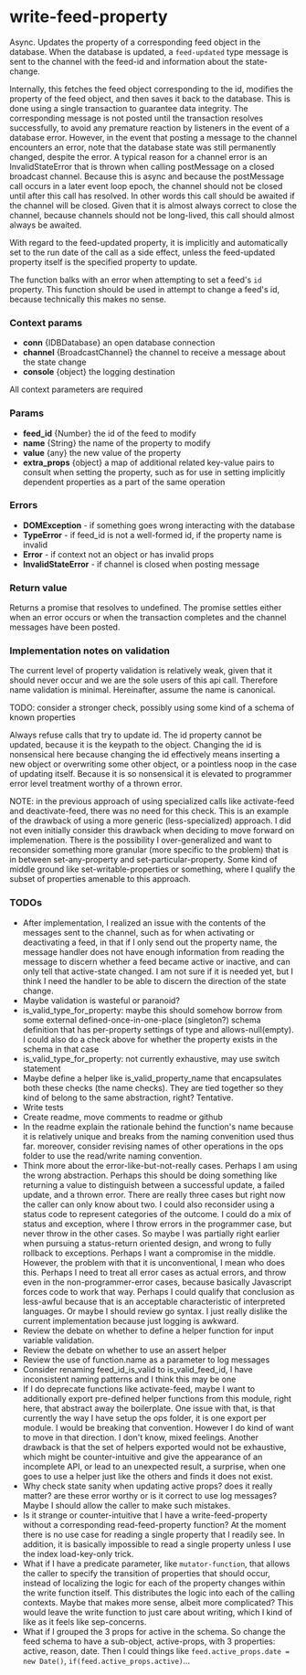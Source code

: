 # write-feed-property
Async. Updates the property of a corresponding feed object in the database. When the database is updated, a `feed-updated` type message is sent to the channel with the feed-id and information about the state-change.

Internally, this fetches the feed object corresponding to the id, modifies the property of the feed object, and then saves it back to the database. This is done using a single transaction to guarantee data integrity. The corresponding message is not posted until the transaction resolves successfully, to avoid any premature reaction by listeners in the event of a database error. However, in the event that posting a message to the channel encounters an error, note that the database state was still permanently changed, despite the error. A typical reason for a channel error is an InvalidStateError that is thrown when calling postMessage on a closed broadcast channel. Because this is async and because the postMessage call occurs in a later event loop epoch, the channel should not be closed until after this call has resolved. In other words this call should be awaited if the channel will be closed. Given that it is almost always correct to close the channel, because channels should not be long-lived, this call should almost always be awaited.

With regard to the feed-updated property, it is implicitly and automatically set to the run date of the call as a side effect, unless the feed-updated property itself is the specified property to update.

The function balks with an error when attempting to set a feed's `id` property. This function should be used in attempt to change a feed's id, because technically this makes no sense.

### Context params
* **conn** {IDBDatabase} an open database connection
* **channel** {BroadcastChannel} the channel to receive a message about the state change
* **console** {object} the logging destination

All context parameters are required

### Params
* **feed_id** {Number} the id of the feed to modify
* **name** {String} the name of the property to modify
* **value** {any} the new value of the property
* **extra_props** {object} a map of additional related key-value pairs to consult when setting the property, such as for use in setting implicitly dependent properties as a part of the same operation

### Errors
* **DOMException** - if something goes wrong interacting with the database
* **TypeError** - if feed_id is not a well-formed id, if the property name is invalid
* **Error** - if context not an object or has invalid props
* **InvalidStateError** - if channel is closed when posting message

### Return value
Returns a promise that resolves to undefined. The promise settles either when an error occurs or when the transaction completes and the channel messages have been posted.

### Implementation notes on validation
The current level of property validation is relatively weak, given that it should never occur and we are the sole users of this api call. Therefore name validation is minimal. Hereinafter, assume the name is canonical.

TODO: consider a stronger check, possibly using some kind of a schema of known properties

Always refuse calls that try to update id. The id property cannot be updated, because it is the keypath to the object. Changing the id is nonsensical here because changing the id effectively means inserting a new object or overwriting some other object, or a pointless noop in the case of updating itself. Because it is so nonsensical it is elevated to programmer error level treatment worthy of a thrown error.

NOTE: in the previous approach of using specialized calls like activate-feed and deactivate-feed, there was no need for this check. This is an example of the drawback of using a more generic (less-specialized) approach. I did not even initially consider this drawback when deciding to move forward on implemenation. There is the possibility I
over-generalized and want to reconsider something more granular (more specific to the problem) that is in between set-any-property and set-particular-property. Some kind of middle ground like set-writable-properties or something, where I qualify the subset of
properties amenable to this approach.

### TODOs
* After implementation, I realized an issue with the contents of the messages sent to the channel, such as for when activating or deactivating a feed, in that if I only send out the property name, the message handler does not have enough information from reading the message to discern whether a feed became active or inactive, and can only tell that active-state changed. I am not sure if it is needed yet, but I think I need the handler to be able to discern the direction of the state change.
* Maybe validation is wasteful or paranoid?
* is_valid_type_for_property: maybe this should somehow borrow from some external defined-once-in-one-place (singleton?) schema definition that has per-property settings of type and allows-null(empty). I could also do a check above for whether the property exists in the schema in that case
* is_valid_type_for_property: not currently exhaustive, may use switch statement
* Maybe define a helper like is_valid_property_name that encapsulates both these checks (the name checks). They are tied together so they kind of belong to the same abstraction, right? Tentative.
* Write tests
* Create readme, move comments to readme or github
* In the readme explain the rationale behind the function's name because it is relatively unique and breaks from the naming convenition used thus far. moreover, consider revising names of other operations in the ops folder to use the read/write naming convention.
* Think more about the error-like-but-not-really cases. Perhaps I am using the wrong abstraction. Perhaps this should be doing something like returning a value to distinguish between a successful update, a failed update, and a thrown error. There are really three cases but right now the caller can only know about two. I could also reconsider using a status code to represent categories of the outcome. I could do a mix of status and exception, where I throw errors in the programmer case, but never throw in
the other cases. So maybe I was partially right earlier when pursuing a status-return oriented design, and wrong to fully rollback to exceptions. Perhaps I want a compromise in the middle. However, the problem with that it is unconventional, I mean who does this. Perhaps I need to treat all error cases as actual errors, and throw even in the non-programmer-error cases, because basically Javascript forces code to work that way. Perhaps I could qualify that conclusion as less-awful because that is an acceptable
characteristic of interpreted languages. Or maybe I should review go syntax. I just really dislike the current implementation because just logging is awkward.
* Review the debate on whether to define a helper function for input variable validation.
* Review the debate on whether to use an assert helper
* Review the use of function.name as a parameter to log messages
* Consider renaming feed_id_is_valid to is_valid_feed_id, I have inconsistent naming patterns and I think this may be one
* If I do deprecate functions like activate-feed, maybe I want to additionally export pre-defined helper functions from this module, right here, that abstract away the boilerplate. One issue with that, is that currently the way I have setup the ops folder, it is one export per module. I would be breaking that convention. However I do kind of want to move in that direction. I don't know, mixed feelings. Another drawback is that the set of helpers exported would not be exhaustive, which might be counter-intuitive
and give the appearance of an incomplete API, or lead to an unexpected result, a surprise, when one goes to use a helper just like the others and finds it does not exist.
* Why check state sanity when updating active props? does it really matter? are these error worthy or is it correct to use log messages? Maybe I should allow the caller to make such mistakes.
* Is it strange or counter-intuitive that I have a write-feed-property without a corresponding read-feed-property function? At the moment there is no use case for reading a single property that I readily see. In addition, it is basically impossible to read a single property unless I use the index load-key-only trick.
* What if I have a predicate parameter, like `mutator-function`, that allows the caller to specify the transition of properties that should occur, instead of localizing the logic for each of the property changes within the write function itself. This distributes the logic into each of the calling contexts. Maybe that makes more sense, albeit more complicated? This would leave the write function to just care about writing, which I kind of like as it feels like sep-concerns.
* What if I grouped the 3 props for active in the schema. So change the feed schema to have a sub-object, active-props, with 3 properties: active, reason, date. Then I could things like `feed.active_props.date = new Date()`, `if(feed.active_props.active)`...
